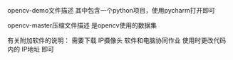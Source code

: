 opencv-demo文件描述
其中包含一个python项目，使用pycharm打开即可

opencv-master压缩文件描述
是opencv使用的数据集

有关附加软件的说明：
需要下载 IP摄像头 软件和电脑协同作业
使用时更改代码内的 IP地址 即可